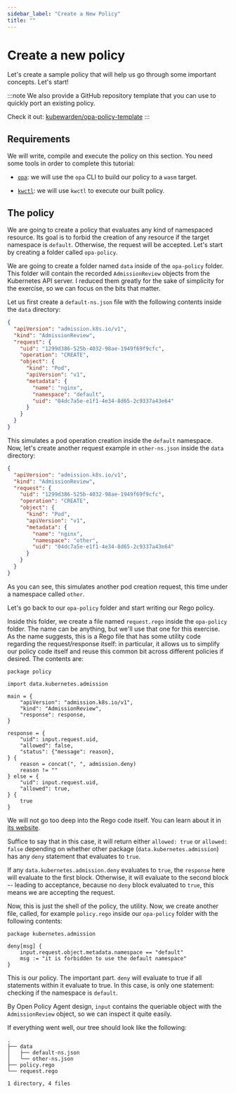 ```yaml
---
sidebar_label: "Create a New Policy"
title: ""
---
```


<head>
  <link rel="canonical" href="https://docs.kubewarden.io/writing-policies/rego/open-policy-agent/create-policy"/>
</head>

# Create a new policy

Let's create a sample policy that will help us go through some
important concepts. Let's start!

:::note
We also provide a GitHub repository template
that you can use to quickly port an existing policy.

Check it out: [kubewarden/opa-policy-template](https://github.com/kubewarden/opa-policy-template)
:::

## Requirements

We will write, compile and execute the policy on this section. You
need some tools in order to complete this tutorial:

- [`opa`](https://github.com/open-policy-agent/opa/releases): we
will use the `opa` CLI to build our policy to a `wasm` target.

- [`kwctl`](https://github.com/kubewarden/kwctl/releases): we will use
`kwctl` to execute our built policy.

## The policy

We are going to create a policy that evaluates any kind of namespaced
resource. Its goal is to forbid the creation of any resource if the
target namespace is `default`. Otherwise, the request will be
accepted. Let's start by creating a folder called `opa-policy`.

We are going to create a folder named `data` inside of the
`opa-policy` folder. This folder will contain the recorded
`AdmissionReview` objects from the Kubernetes API server. I reduced
them greatly for the sake of simplicity for the exercise, so we can
focus on the bits that matter.

Let us first create a `default-ns.json` file with the following
contents inside the `data` directory:

```json
{
  "apiVersion": "admission.k8s.io/v1",
  "kind": "AdmissionReview",
  "request": {
    "uid": "1299d386-525b-4032-98ae-1949f69f9cfc",
    "operation": "CREATE",
    "object": {
      "kind": "Pod",
      "apiVersion": "v1",
      "metadata": {
        "name": "nginx",
        "namespace": "default",
        "uid": "04dc7a5e-e1f1-4e34-8d65-2c9337a43e64"
      }
    }
  }
}
```

This simulates a pod operation creation inside the `default`
namespace. Now, let's create another request example in
`other-ns.json` inside the `data` directory:

```json
{
  "apiVersion": "admission.k8s.io/v1",
  "kind": "AdmissionReview",
  "request": {
    "uid": "1299d386-525b-4032-98ae-1949f69f9cfc",
    "operation": "CREATE",
    "object": {
      "kind": "Pod",
      "apiVersion": "v1",
      "metadata": {
        "name": "nginx",
        "namespace": "other",
        "uid": "04dc7a5e-e1f1-4e34-8d65-2c9337a43e64"
      }
    }
  }
}
```

As you can see, this simulates another pod creation request, this time
under a namespace called `other`.

Let's go back to our `opa-policy` folder and start writing our Rego policy.

Inside this folder, we create a file named `request.rego` inside the
`opa-policy` folder. The name can be anything, but we'll use that one
for this exercise. As the name suggests, this is a Rego file that has
some utility code regarding the request/response itself: in
particular, it allows us to simplify our policy code itself and reuse
this common bit across different policies if desired. The contents
are:

```rego
package policy

import data.kubernetes.admission

main = {
	"apiVersion": "admission.k8s.io/v1",
	"kind": "AdmissionReview",
	"response": response,
}

response = {
	"uid": input.request.uid,
	"allowed": false,
	"status": {"message": reason},
} {
	reason = concat(", ", admission.deny)
	reason != ""
} else = {
	"uid": input.request.uid,
	"allowed": true,
} {
	true
}
```

We will not go too deep into the Rego code itself. You can learn about
it in [its
website](https://www.openpolicyagent.org/docs/latest/policy-language/).

Suffice to say that in this case, it will return either `allowed:
true` or `allowed: false` depending on whether other package
(`data.kubernetes.admission`) has any `deny` statement that evaluates
to `true`.

If any `data.kubernetes.admission.deny` evaluates to `true`, the
`response` here will evaluate to the first block. Otherwise, it will
evaluate to the second block -- leading to acceptance, because no
`deny` block evaluated to `true`, this means we are accepting the
request.

Now, this is just the shell of the policy, the utility. Now, we create
another file, called, for example `policy.rego` inside our
`opa-policy` folder with the following contents:

```rego
package kubernetes.admission

deny[msg] {
	input.request.object.metadata.namespace == "default"
	msg := "it is forbidden to use the default namespace"
}
```

This is our policy. The important part. `deny` will evaluate to true
if all statements within it evaluate to true. In this case, is only
one statement: checking if the namespace is `default`.

By Open Policy Agent design, `input` contains the queriable object
with the `AdmissionReview` object, so we can inspect it quite easily.

If everything went well, our tree should look like the following:

```
.
├── data
│   ├── default-ns.json
│   └── other-ns.json
├── policy.rego
└── request.rego

1 directory, 4 files
```
